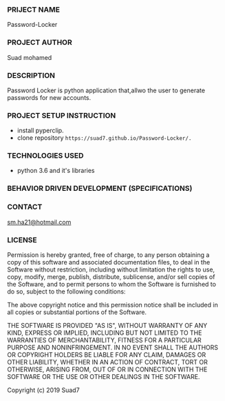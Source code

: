 ### PRIJECT NAME
Password-Locker
### PROJECT AUTHOR
Suad mohamed
### DESCRIPTION
Password Locker is python application
that,allwo the user to generate passwords for new accounts.

### PROJECT SETUP INSTRUCTION
- install pyperclip.
- clone repository `https://suad7.github.io/Password-Locker/.`

### TECHNOLOGIES USED
- python 3.6 and it's libraries

### BEHAVIOR DRIVEN DEVELOPMENT (SPECIFICATIONS)

### CONTACT 
sm.ha21@hotmail.com
### LICENSE 
Permission is hereby granted, free of charge, to any person obtaining a copy of this software and associated documentation files, to deal in the Software without restriction, including without limitation the rights to use, copy, modify, merge, publish, distribute, sublicense, and/or sell copies of the Software, and to permit persons to whom the Software is furnished to do so, subject to the following conditions:

The above copyright notice and this permission notice shall be included in all copies or substantial portions of the Software.

THE SOFTWARE IS PROVIDED "AS IS", WITHOUT WARRANTY OF ANY KIND, EXPRESS OR IMPLIED, INCLUDING BUT NOT LIMITED TO THE WARRANTIES OF MERCHANTABILITY, FITNESS FOR A PARTICULAR PURPOSE AND NONINFRINGEMENT. IN NO EVENT SHALL THE AUTHORS OR COPYRIGHT HOLDERS BE LIABLE FOR ANY CLAIM, DAMAGES OR OTHER LIABILITY, WHETHER IN AN ACTION OF CONTRACT, TORT OR OTHERWISE, ARISING FROM, OUT OF OR IN CONNECTION WITH THE SOFTWARE OR THE USE OR OTHER DEALINGS IN THE SOFTWARE.

Copyright (c) 2019 Suad7